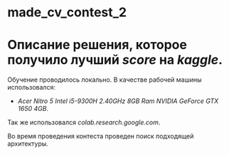 # made_cv_contest_2
# Описание решения, которое получило лучший *score* на *kaggle*.

Обучение проводилось локально. В качестве рабочей машины использовался:
  * *Acer Nitro 5 Intel i5-9300H 2.40GHz 8GB Ram NVIDIA GeForce GTX 1650 4GB*.

Так же использовался *colab.research.google.com*.

Во время проведения контеста проведен поиск подходящей архитектуры.
